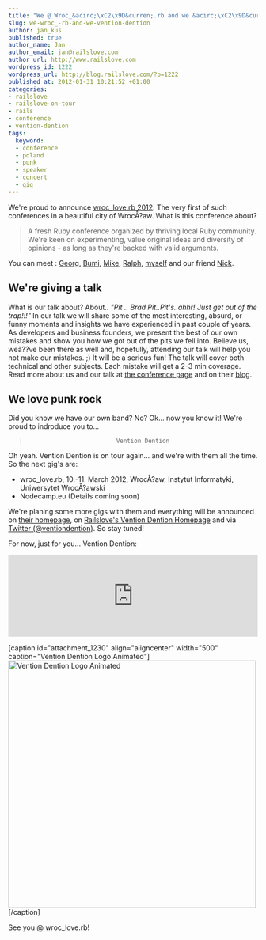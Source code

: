 ```yaml
--- 
title: "We @ Wroc_&acirc;\xC2\x9D&curren;.rb and we &acirc;\xC2\x9D&curren; Vention Dention"
slug: we-wroc_-rb-and-we-vention-dention
author: jan_kus
published: true
author_name: Jan
author_email: jan@railslove.com
author_url: http://www.railslove.com
wordpress_id: 1222
wordpress_url: http://blog.railslove.com/?p=1222
published_at: 2012-01-31 10:21:52 +01:00
categories: 
- railslove
- railslove-on-tour
- rails
- conference
- vention-dention
tags: 
  keyword: 
  - conference
  - poland
  - punk
  - speaker
  - concert
  - gig
---
```

We're proud to announce <a href="http://wrocloverb.com/">wroc_love.rb 2012</a>. The very first of such conferences in a beautiful city of Wroc&Aring;?aw. What is this conference about?

<blockquote>A fresh Ruby conference organized by thriving local Ruby community. We're keen on experimenting, value original ideas and diversity of opinions - as long as they're backed with valid arguments.</blockquote>

You can meet : <a href="http://twitter.com/killerg">Georg</a>, <a href="http://twitter.com/bumi">Bumi</a>, <a href="http://twitter.com/holek_">Mike</a>, <a href="http://twitter.com/ralph">Ralph</a>, <a href="http://twitter.com/koos">myself</a> and our friend <a href="http://twitter.com/apotnick">Nick</a>. 

<h2>We're giving a talk</h2>
What is our talk about? About.. <em>"Pit .. Brad Pit..Pit's..ahhr! Just get out of the trap!!!"</em> In our talk we will share some of the most interesting, absurd, or funny moments and insights we have experienced in past couple of years. As developers and business founders, we present the best of our own mistakes and show you how we got out of the pits we fell into. Believe us, we&acirc;??ve been there as well and, hopefully, attending our talk will help you not make our mistakes. ;) It will be a serious fun! The talk will cover both technical and other subjects. Each mistake will get a 2-3 min coverage. Read more about us and our talk at <a href="http://wrocloverb.com/">the conference page</a> and on their <a href="http://blog.wrocloverb.com/post/16577304388/railslove-salesking">blog</a>.

<h2>We love punk rock</h2>
Did you know we have our own band? No? Ok... now you know it! We're proud to indroduce you to...

<blockquote><code><center>Vention Dention</center></code></blockquote>

Oh yeah. Vention Dention is on tour again... and we're with them all the time. So the next gig's are:

<ul>
<li>wroc_love.rb, 10.-11. March 2012, Wroc&Aring;?aw, Instytut Informatyki, Uniwersytet Wroc&Aring;?awski</li>
<li>Nodecamp.eu (Details coming soon)</li>
</ul>

We're planing some more gigs with them and everything will be announced on <a href="http://vention-dention.de/">their homepage</a>, on <a href="vention-dention.railslove.com">Railslove's Vention Dention Homepage</a> and via <a href="https://twitter.com/ventiondention">Twitter (@ventiondention)</a>. So stay tuned!

For now, just for you... Vention Dention:

<iframe width="100%" height="166" scrolling="no" frameborder="no" src="http://w.soundcloud.com/player/?url=http%3A%2F%2Fapi.soundcloud.com%2Ftracks%2F17521278&show_artwork=true"></iframe>

[caption id="attachment_1230" align="aligncenter" width="500" caption="Vention Dention Logo Animated"]<a href="http://blog.railslove.com/wp-content/uploads/2012/01/vd.gif"><img src="http://blog.railslove.com/wp-content/uploads/2012/01/vd.gif" alt="Vention Dention Logo Animated" title="Vention Dention Logo Animated" width="500" class="size-full wp-image-1230" /></a>[/caption]

See you @ wroc_love.rb!
